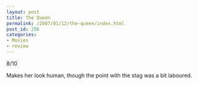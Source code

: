 ```yaml
---
layout: post
title: The Queen
permalink: /2007/01/12/the-queen/index.html
post_id: 256
categories: 
- Movies
- review
---
```


 8/10

Makes her look human, though the point with the stag was a bit laboured.

